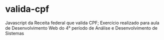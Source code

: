 # valida-cpf
Javascript da Receita federal que valida CPF;
Exercício realizado para aula de Desenvolvimento Web do 4° período de Análise e Desenvolvimento de Sistemas
